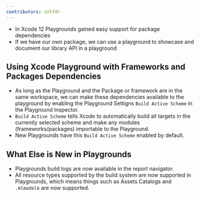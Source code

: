 ```yaml
---
contributors: zntfdr
---
```


- In Xcode 12 Playgrounds gained easy support for package dependencies
- If we have our own package, we can use a playground to showcase and document our library API in a playground

## Using Xcode Playground with Frameworks and Packages Dependencies

- As long as the Playground and the Package or framework are in the same workspace, we can make these dependencies available to the playground by enabling the Playground Settigns `Build Active Scheme` in the Playground Inspector.
- `Build Active Scheme` tells Xcode to automatically build all targets in the currently selected scheme and make any modules (frameworks/packages) importable to the Playground.
- New Playgrounds have this `Build Active Scheme` enabled by default.

## What Else is New in Playgrounds

- Playgrounds build logs are now available in the report navigator.
- All resource types supported by the build system are now supported in Playgrounds, which means things such as Assets Catalogs and `.mlmodel`s are now supported.
